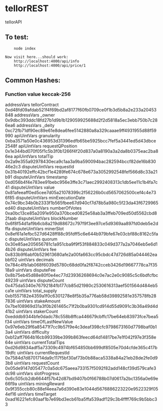 # tellorREST
tellorAPI

## To test:

		node index

	Now visit here...should work:
		http://localhost:4000/api/info
		http://localhost:4000/api/price/1

## Common Hashes:

### Function	value				keccak-256
addressVars		tellorContract		0xd48fd09afdab521f4f69bd2af8177f60fb0709ce0f1b3d5b8a2e233a20453848
addressVars		_owner				0x9dbc393ddc18fd27b1d9b1b129059925688d2f2d5818a5ec3ebb750b7c286ea6
addressVars		_deity				0xc72fb71df90ec89e61e8dea6fee5142880a8a329caaae9ff4931955d88f59990
apiUintVars		granularity			0xba3571a50e0c436953d31396edfb65be5925bcc7fef5a3441ed5d43dbce2548f
apiUintVars		requestQPosition	0x1e344bd070f05f1c5b3f0b1266f4f20d837a0a8190a3a2da8b0375eac2ba86ea
apiUintVars		totalTip			0x2a9e355a92978430eca9c1aa3a9ba590094bac282594bccf82de16b83046e2c3
disputeUintVars	requestId			0x31b40192effc42bcf1e4289fe674c678e673a3052992548fef566d8c33a21b91
disputeUintVars	timestamp			0xd056b4f4e783ee91bebc956e3ffe3c71aec2992408313c1db5ee11c1b4fa7c41
disputeUintVars	value				0x81afeeaff0ed5cee7d05a21078399c2f56226b0cd5657062500cef4c4e736f85
disputeUintVars	minExecutionDate	0x74c9bc34b0b2333f1b565fbee67d940cf7d78b5a980c5f23da43f6729965ed40
disputeUintVars	numberOfVotes		0xa0bc13ce85a2091e950a370bced0825e58ab3a3ffeb709ed50d5562cbd82faab
disputeUintVars	blockNumber			0x6f8f54d1af9b6cb8a219d88672c797f9f3ee97ce5d9369aa897fd0deb5e2dffa
disputeUintVars	minerSlot			0x8ef61a1efbc527d6428ff88c95fdff5c6e644b979bfe67e03cbf88c8162c5fac
disputeUintVars	quorum				0x30e85ae205656781c1a951cba9f9f53f884833c049d377a2a7046eb5e6d14b26
disputeUintVars	fee					0x833b9f6abf0b529613680afe2a00fa663cc95cbdc47d726d85a044462eabbf02
uintVars		decimals			0x784c4fb1ab068f6039d5780c68dd0fa2f8742cceb3426d19667778ca7f3518a9
uintVars		disputeFee			0x8b75eb45d88e80f0e4ec77d23936268694c0e7ac2e0c9085c5c6bdfcfbc49239
uintVars		disputeCount		0x475da5340e76792184fb177cb85d21980c2530616313aef501564d484eb5ca1e
uintVars		total_supply		0xb1557182e4359a1f0c6301278e8f5b35a776ab58d39892581e357578fb287836
uintVars		stakeAmount			0x7be108969d31a3f0b261465c71f2b0ba9301cd914d55d9091c3b36a49d4d41b2
uintVars		stakerCount			0xedddb9344bfe0dadc78c558b8ffca446679cbffc17be64eb83973fce7bea5f34
uintVars		timeOfLastNewValue	0x97e6eb29f6a85471f7cc9b57f9e4c3deaf398cfc9798673160d7798baf0b13a4
uintVars		difficulty			0xb12aff7664b16cb99339be399b863feecd64d14817be7e1f042f97e3f358e64e
uintVars		currentTotalTips	0xd26d9834adf5a73309c4974bf654850bb699df8505e70d4cfde365c417b19dfc
uintVars		currentRequestId	0x7584d7d8701714da9c117f5bf30af73b0b88aca5338a84a21eb28de2fe0d93b8
uintVars		requestCount		0x05de9147d05477c0a5dc675aeea733157f5092f82add148cf39d579cafe3dc98
uintVars		slotProgress		0x6c505cb2db6644f57b42d87bd9407b0f66788b07d0617a2bc1356a0e69e66f9a
uintVars		miningReward		0x9f355ccb80c88ef4eea7a6d390e83e1044d5676886223220e9522329f054ef16
uintVars		timeTarget			0xad16221efc80aaf1b7e69bd3ecb61ba5ffa539adf129c3b4ffff769c9b5bbc33